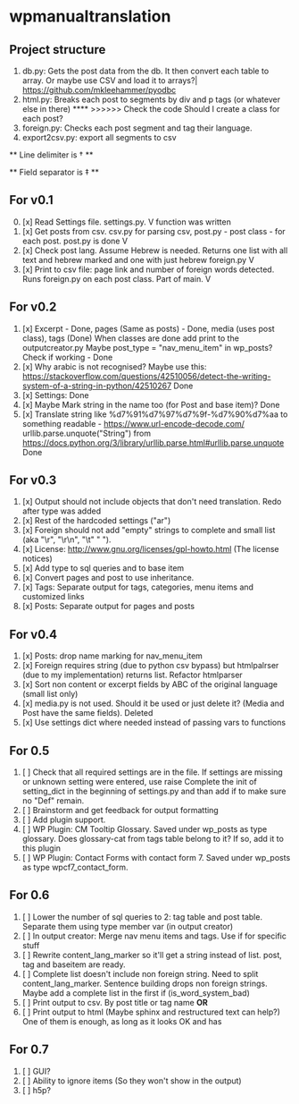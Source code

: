 # wpmanualtranslation

## Project structure
1. db.py: Gets the post data from the db. It then convert each table to array. Or maybe use CSV and load it to arrays?|
https://github.com/mkleehammer/pyodbc
2. html.py: Breaks each post to segments by div and p tags (or whatever else in there) **** >>>>>> Check the code
Should I create a class for each post? 
3. foreign.py: Checks each post segment and tag their language. 
4. export2csv.py: export all segments to csv

** Line delimiter is † **  

** Field separator is ‡ ** 

## For v0.1
0. [x] Read Settings file. settings.py. V function was written
1. [x] Get posts from csv. csv.py for parsing csv, post.py - post class - for each post. post.py is done V
2. [x] Check post lang. Assume Hebrew is needed. Returns one list with all text and hebrew marked and one with just hebrew foreign.py V
3. [x] Print to csv file: page link and number of foreign words detected. Runs foreign.py on each post class. Part of main. V

## For v0.2
1. [x] Excerpt - Done, pages (Same as posts) - Done, media (uses post class), tags (Done)
    When classes are done add print to the outputcreator.py
    Maybe post_type = "nav_menu_item" in wp_posts? Check if working - Done
2. [x] Why arabic is not recognised? Maybe use this: 
    https://stackoverflow.com/questions/42510056/detect-the-writing-system-of-a-string-in-python/42510267 Done
3. [x] Settings: Done
4. [x] Maybe Mark string in the name too (for Post and base item)? Done
5. [x] Translate string like %d7%91%d7%97%d7%9f-%d7%90%d7%aa to something readable - https://www.url-encode-decode.com/
urllib.parse.unquote("String") from https://docs.python.org/3/library/urllib.parse.html#urllib.parse.unquote Done

## For v0.3
1. [x] Output should not include objects that don't need translation. Redo after type was added
2. [x] Rest of the hardcoded settings ("ar")
3. [x] Foreign should not add "empty" strings to complete and small list (aka "\r", "\r\n", "\t" "  ").
4. [x] License: http://www.gnu.org/licenses/gpl-howto.html  (The license notices)
5. [x] Add type to sql queries and to base item
6. [x] Convert pages and post to use inheritance.
7. [x] Tags: Separate output for tags, categories, menu items and customized links
8. [x] Posts: Separate output for pages and posts

## For v0.4
1. [x] Posts: drop name marking for nav_menu_item
2. [x] Foreign requires string (due to python csv bypass) but htmlpalrser (due to my implementation) returns list.
    Refactor htmlparser 
3. [x] Sort non content or excerpt fields by ABC of the original language (small list only)  
4. [x] media.py is not used. Should it be used or just delete it? (Media and Post have the same fields). Deleted
5. [x] Use settings dict where needed instead of passing vars to functions

## For 0.5
1. [ ] Check that all required settings are in the file. If settings are missing or unknown setting were entered, use raise
Complete the init of setting_dict in the beginning of settings.py and than add if to make sure no "Def" remain. 
2. [ ] Brainstorm and get feedback for output formatting
3. [ ] Add plugin support.
4. [ ] WP Plugin: CM Tooltip Glossary. Saved under wp_posts as type glossary. Does glossary-cat from tags table belong to it?
If so, add it to this plugin
5. [ ] WP Plugin: Contact Forms with contact form 7. Saved under wp_posts as type wpcf7_contact_form.

## For 0.6 
1. [ ] Lower the number of sql queries to 2: tag table and post table. Separate them using type member var (in output creator)
2. [ ] In output creator: Merge nav menu items and tags. Use if for specific stuff
3. [ ] Rewrite content_lang_marker so it'll get a string instead of list. post, tag and baseitem are ready.
4. [ ] Complete list doesn't include non foreign string. Need to split content_lang_marker. 
Sentence building drops non foreign strings. Maybe add a complete list in the first if (is_word_system_bad) 
5. [ ] Print output to csv. By post title or tag name
__OR__
6. [ ] Print output to html (Maybe sphinx and restructured text can help?)
One of them is enough, as long as it looks OK and has

## For 0.7
1. [ ] GUI?
2. [ ] Ability to ignore items (So they won't show in the output)
3. [ ] h5p?